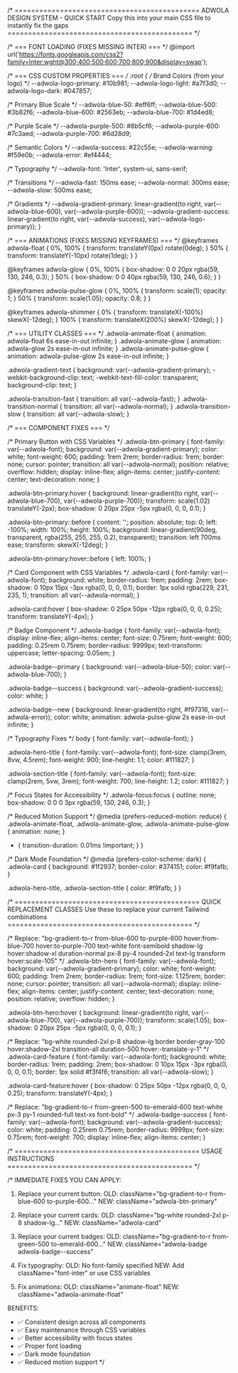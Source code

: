 /* =============================================
   ADWOLA DESIGN SYSTEM - QUICK START
   Copy this into your main CSS file to instantly fix the gaps
   ============================================= */

/* === FONT LOADING (FIXES MISSING INTER) === */
@import url('https://fonts.googleapis.com/css2?family=Inter:wght@300;400;500;600;700;800;900&display=swap');

/* === CSS CUSTOM PROPERTIES === */
:root {
  /* Brand Colors (from your logo) */
  --adwola-logo-primary: #10b981;
  --adwola-logo-light: #a7f3d0;
  --adwola-logo-dark: #047857;

  /* Primary Blue Scale */
  --adwola-blue-50: #eff6ff;
  --adwola-blue-500: #3b82f6;
  --adwola-blue-600: #2563eb;
  --adwola-blue-700: #1d4ed8;

  /* Purple Scale */
  --adwola-purple-500: #8b5cf6;
  --adwola-purple-600: #7c3aed;
  --adwola-purple-700: #6d28d9;

  /* Semantic Colors */
  --adwola-success: #22c55e;
  --adwola-warning: #f59e0b;
  --adwola-error: #ef4444;

  /* Typography */
  --adwola-font: 'Inter', system-ui, sans-serif;

  /* Transitions */
  --adwola-fast: 150ms ease;
  --adwola-normal: 300ms ease;
  --adwola-slow: 500ms ease;

  /* Gradients */
  --adwola-gradient-primary: linear-gradient(to right, var(--adwola-blue-600), var(--adwola-purple-600));
  --adwola-gradient-success: linear-gradient(to right, var(--adwola-success), var(--adwola-logo-primary));
}

/* === ANIMATIONS (FIXES MISSING KEYFRAMES) === */
@keyframes adwola-float {
  0%, 100% { transform: translateY(0px) rotate(0deg); }
  50% { transform: translateY(-10px) rotate(1deg); }
}

@keyframes adwola-glow {
  0%, 100% { box-shadow: 0 0 20px rgba(59, 130, 246, 0.3); }
  50% { box-shadow: 0 0 40px rgba(59, 130, 246, 0.6); }
}

@keyframes adwola-pulse-glow {
  0%, 100% { transform: scale(1); opacity: 1; }
  50% { transform: scale(1.05); opacity: 0.8; }
}

@keyframes adwola-shimmer {
  0% { transform: translateX(-100%) skewX(-12deg); }
  100% { transform: translateX(200%) skewX(-12deg); }
}

/* === UTILITY CLASSES === */
.adwola-animate-float { animation: adwola-float 6s ease-in-out infinite; }
.adwola-animate-glow { animation: adwola-glow 2s ease-in-out infinite; }
.adwola-animate-pulse-glow { animation: adwola-pulse-glow 2s ease-in-out infinite; }

.adwola-gradient-text {
  background: var(--adwola-gradient-primary);
  -webkit-background-clip: text;
  -webkit-text-fill-color: transparent;
  background-clip: text;
}

.adwola-transition-fast { transition: all var(--adwola-fast); }
.adwola-transition-normal { transition: all var(--adwola-normal); }
.adwola-transition-slow { transition: all var(--adwola-slow); }

/* === COMPONENT FIXES === */

/* Primary Button with CSS Variables */
.adwola-btn-primary {
  font-family: var(--adwola-font);
  background: var(--adwola-gradient-primary);
  color: white;
  font-weight: 600;
  padding: 1rem 2rem;
  border-radius: 1rem;
  border: none;
  cursor: pointer;
  transition: all var(--adwola-normal);
  position: relative;
  overflow: hidden;
  display: inline-flex;
  align-items: center;
  justify-content: center;
  text-decoration: none;
}

.adwola-btn-primary:hover {
  background: linear-gradient(to right, var(--adwola-blue-700), var(--adwola-purple-700));
  transform: scale(1.02) translateY(-2px);
  box-shadow: 0 20px 25px -5px rgba(0, 0, 0, 0.1);
}

.adwola-btn-primary::before {
  content: '';
  position: absolute;
  top: 0;
  left: -100%;
  width: 100%;
  height: 100%;
  background: linear-gradient(90deg, transparent, rgba(255, 255, 255, 0.2), transparent);
  transition: left 700ms ease;
  transform: skewX(-12deg);
}

.adwola-btn-primary:hover::before {
  left: 100%;
}

/* Card Component with CSS Variables */
.adwola-card {
  font-family: var(--adwola-font);
  background: white;
  border-radius: 1rem;
  padding: 2rem;
  box-shadow: 0 10px 15px -3px rgba(0, 0, 0, 0.1);
  border: 1px solid rgba(229, 231, 235, 1);
  transition: all var(--adwola-normal);
}

.adwola-card:hover {
  box-shadow: 0 25px 50px -12px rgba(0, 0, 0, 0.25);
  transform: translateY(-4px);
}

/* Badge Component */
.adwola-badge {
  font-family: var(--adwola-font);
  display: inline-flex;
  align-items: center;
  font-size: 0.75rem;
  font-weight: 600;
  padding: 0.25rem 0.75rem;
  border-radius: 9999px;
  text-transform: uppercase;
  letter-spacing: 0.05em;
}

.adwola-badge--primary {
  background: var(--adwola-blue-50);
  color: var(--adwola-blue-700);
}

.adwola-badge--success {
  background: var(--adwola-gradient-success);
  color: white;
}

.adwola-badge--new {
  background: linear-gradient(to right, #f97316, var(--adwola-error));
  color: white;
  animation: adwola-pulse-glow 2s ease-in-out infinite;
}

/* Typography Fixes */
body {
  font-family: var(--adwola-font);
}

.adwola-hero-title {
  font-family: var(--adwola-font);
  font-size: clamp(3rem, 8vw, 4.5rem);
  font-weight: 900;
  line-height: 1.1;
  color: #111827;
}

.adwola-section-title {
  font-family: var(--adwola-font);
  font-size: clamp(2rem, 5vw, 3rem);
  font-weight: 700;
  line-height: 1.2;
  color: #111827;
}

/* Focus States for Accessibility */
.adwola-focus:focus {
  outline: none;
  box-shadow: 0 0 0 3px rgba(59, 130, 246, 0.3);
}

/* Reduced Motion Support */
@media (prefers-reduced-motion: reduce) {
  .adwola-animate-float,
  .adwola-animate-glow,
  .adwola-animate-pulse-glow {
    animation: none;
  }
  
  * {
    transition-duration: 0.01ms !important;
  }
}

/* Dark Mode Foundation */
@media (prefers-color-scheme: dark) {
  .adwola-card {
    background: #1f2937;
    border-color: #374151;
    color: #f9fafb;
  }
  
  .adwola-hero-title,
  .adwola-section-title {
    color: #f9fafb;
  }
}

/* =============================================
   QUICK REPLACEMENT CLASSES
   Use these to replace your current Tailwind combinations
   ============================================= */

/* Replace: "bg-gradient-to-r from-blue-600 to-purple-600 hover:from-blue-700 hover:to-purple-700 text-white font-semibold shadow-lg hover:shadow-xl duration-normal px-8 py-4 rounded-2xl text-lg transform hover:scale-105" */
.adwola-btn-hero {
  font-family: var(--adwola-font);
  background: var(--adwola-gradient-primary);
  color: white;
  font-weight: 600;
  padding: 1rem 2rem;
  border-radius: 1rem;
  font-size: 1.125rem;
  border: none;
  cursor: pointer;
  transition: all var(--adwola-normal);
  display: inline-flex;
  align-items: center;
  justify-content: center;
  text-decoration: none;
  position: relative;
  overflow: hidden;
}

.adwola-btn-hero:hover {
  background: linear-gradient(to right, var(--adwola-blue-700), var(--adwola-purple-700));
  transform: scale(1.05);
  box-shadow: 0 20px 25px -5px rgba(0, 0, 0, 0.1);
}

/* Replace: "bg-white rounded-2xl p-8 shadow-lg border border-gray-100 hover:shadow-2xl transition-all duration-500 hover:-translate-y-1" */
.adwola-card-feature {
  font-family: var(--adwola-font);
  background: white;
  border-radius: 1rem;
  padding: 2rem;
  box-shadow: 0 10px 15px -3px rgba(0, 0, 0, 0.1);
  border: 1px solid #f3f4f6;
  transition: all var(--adwola-slow);
}

.adwola-card-feature:hover {
  box-shadow: 0 25px 50px -12px rgba(0, 0, 0, 0.25);
  transform: translateY(-4px);
}

/* Replace: "bg-gradient-to-r from-green-500 to-emerald-600 text-white px-3 py-1 rounded-full text-xs font-bold" */
.adwola-badge-success {
  font-family: var(--adwola-font);
  background: var(--adwola-gradient-success);
  color: white;
  padding: 0.25rem 0.75rem;
  border-radius: 9999px;
  font-size: 0.75rem;
  font-weight: 700;
  display: inline-flex;
  align-items: center;
}

/* =============================================
   USAGE INSTRUCTIONS
   ============================================= */

/*
IMMEDIATE FIXES YOU CAN APPLY:

1. Replace your current button:
   OLD: className="bg-gradient-to-r from-blue-600 to-purple-600..."
   NEW: className="adwola-btn-primary"

2. Replace your current cards:
   OLD: className="bg-white rounded-2xl p-8 shadow-lg..."
   NEW: className="adwola-card"

3. Replace your current badges:
   OLD: className="bg-gradient-to-r from-green-500 to-emerald-600..."
   NEW: className="adwola-badge adwola-badge--success"

4. Fix typography:
   OLD: No font-family specified
   NEW: Add className="font-inter" or use CSS variables

5. Fix animations:
   OLD: className="animate-float"
   NEW: className="adwola-animate-float"

BENEFITS:
- ✅ Consistent design across all components
- ✅ Easy maintenance through CSS variables
- ✅ Better accessibility with focus states
- ✅ Proper font loading
- ✅ Dark mode foundation
- ✅ Reduced motion support
*/